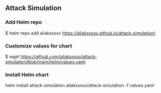## Attack Simulation

### Add Helm repo
$ helm repo add aliaksxssv https://aliaksxssv.github.io/attack-simulation/

### Customize values for chart
$ wget https://github.com/aliaksxssv/attack-simulation/blob/main/helm/values.yaml

### Install Helm chart
helm install attack-simulation aliaksxssv/attack-simulation -f values.yaml
